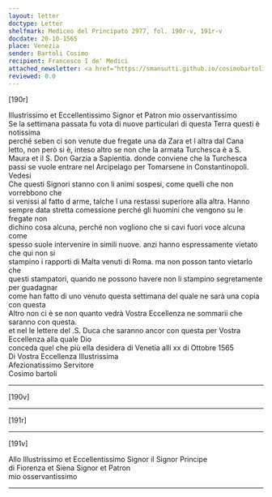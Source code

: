 ```yaml
---
layout: letter
doctype: Letter
shelfmark: Mediceo del Principato 2977, fol. 190r-v, 191r-v
docdate: 20-10-1565
place: Venezia
sender: Bartoli Cosimo
recipient: Francesco I de' Medici
attached_newsletter: <a href="https://smansutti.github.io/cosimobartoli/texts/2976_135,3079_138/">2976_135,3079_138</a>
reviewed: 0.0
---
```


[190r]  
  
  
Illustrissimo et Eccellentissimo Signor et Patron mio osservantissimo  
Se la settimana passata fu vota di nuove particulari di questa Terra questi è notissima  
perché seben ci son venute due fregate una da Zara et l altra dal Cana  
letto, non però si è, inteso altro se non che la armata Turchesca è a S.  
Maura et il S. Don Garzia a Sapientia. donde conviene che la Turchesca  
passi se vuole entrare nel Arcipelago per Tomarsene in Constantinopoli. Vedesi  
Che questi Signori stanno con li animi sospesi, come quelli che non vorrebbono che  
si venissi al fatto d arme, talche l una restassi superiore alla altra. Hanno  
sempre data stretta comessione perché gli huomini che vengono su le fregate non  
dichino cosa alcuna, perché non vogliono che si cavi fuori voce alcuna come  
spesso suole intervenire in simili nuove. anzi hanno espressamente vietato che qui non si  
stampino i rapporti di Malta venuti di Roma. ma non posson tanto vietarlo che  
questi stampatori, quando ne possono havere non li stampino segretamente per guadagnar  
come han fatto di uno venuto questa settimana del quale ne sarà una copia con questa  
Altro non ci è se non quanto vedrà Vostra Eccellenza ne sommarii che saranno con questa.  
et nel le lettere del .S. Duca che saranno ancor con questa per Vostra Eccellenza alla quale Dio  
conceda quel che più ella desidera di Venetia alli xx di Ottobre 1565  
Di Vostra Eccellenza Illustrissima  
Afezionatissimo Servitore  
Cosimo bartoli  
  
---  

[190v]  
  
  
  
---  

[191r]  
  
  
  
---  

[191v]  
  
  
Allo Illustrissimo et Eccellentissimo Signor il Signor Principe  
di Fiorenza et Siena Signor et Patron  
mio osservantissimo  
  
---  


